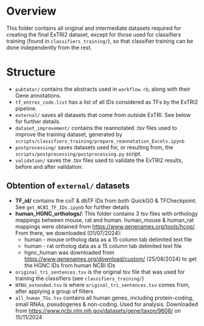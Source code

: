 # Overview
This folder contains all original and intermediate datasets required for creating the final ExTRI2 dataset, except for those used for classifiers training (found in `classifiers_training/`), so that classifier training can be done independently from the rest.

# Structure
- `pubtator/` contains the abstracts used in `workflow.rb`, along with their Gene annotations.
- `tf_entrez_code.list` has a list of all IDs considered as TFs by the ExTRI2 pipeline.
- `external/` saves all datasets that come from outside ExTRI. See below for further details.
- `dataset_improvement/` contains the reannotated .tsv files used to improve the training dataset, generated by `scripts/classifiers_training/prepare_reannotation_Excels.ipynb`
- `postprocessing/` saves datasets used for, or resulting from, the `scripts/postprocessing/postprocessing.py` script.
- `validation/` saves the .tsv files used to validate the ExTRI2 results, before and after validation.

## Obtention of `external/` datasets
* **TF_id/** contains the coT & dbTF IDs from both QuickGO & TFCheckpoint. See `get_NCBI_TF_IDs.ipynb` for further details
* **human_HGNC_orthologs/**: This folder contains 3 tsv files with orthology mappings between mouse, rat and human. human_mouse & human_rat mappings were obtained from https://www.genenames.org/tools/hcop/. From there, we downloaded (01/07/2024):
  * human - mouse ortholog data as a 15 column tab delimited text file
  * human - rat ortholog data as a 15 column tab delimited text file
  * hgnc_human was downloaded from https://www.genenames.org/download/custom/ (25/08/2024) to get the HGNC IDs from human NCBI IDs
* `original_tri_sentences.tsv` is the original tsv file that was used for training the classifiers (see `classifiers_training/`)
* `NTNU_extended.tsv` is where `original_tri_sentences.tsv` comes from, after applying a group of filters
* `all_human_TGs.tsv` contains all human genes, including protein-coding, small RNAs, pseudogenes & non-coding. Used for analysis. Downloaded from https://www.ncbi.nlm.nih.gov/datasets/gene/taxon/9606/ on 15/11/2024 